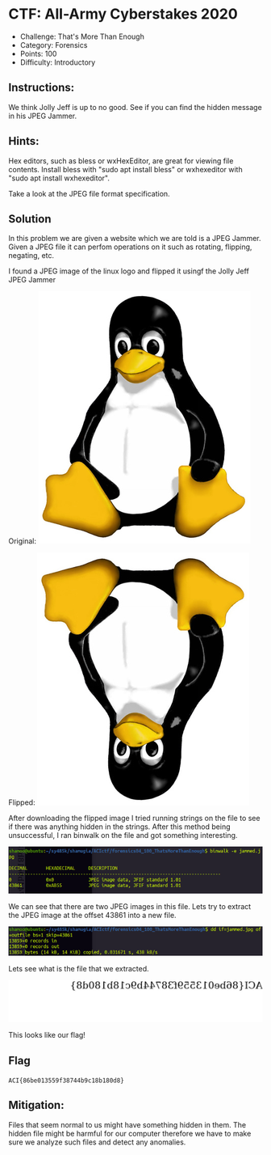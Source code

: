# CTF: All-Army Cyberstakes 2020

- Challenge: That's More Than Enough    
- Category: Forensics    	
- Points: 100   
- Difficulty: Introductory    

## Instructions:

We think Jolly Jeff is up to no good. See if you can find the hidden message in his JPEG Jammer.

## Hints:

Hex editors, such as bless or wxHexEditor, are great for viewing file contents. Install bless with "sudo apt install bless" or wxhexeditor with "sudo apt install wxhexeditor".

Take a look at the JPEG file format specification.

## Solution

In this problem we are given a website which we are told is a JPEG Jammer. Given a JPEG file it can perfom operations on it such as rotating, flipping, negating, etc. 

I found a JPEG image of the linux logo and flipped it usingf the Jolly Jeff JPEG Jammer

Original:
![logo](Linux_logo.jpg)

Flipped:
![flipped](jammed.jpg)

After downloading the flipped image I tried running strings on the file to see if there was anything hidden in the strings. After this method being unsuccessful, I ran binwalk on the file and got something interesting.

![binwalk](binwalk.png)

We can see that there are two JPEG images in this file. Lets try to extract the JPEG image at the offset 43861 into a new file.

![dd](dd.png)

Lets see what is the file that we extracted.

![outfile](outfile.png)

This looks like our flag!

## Flag

`ACI{86be013559f38744b9c18b180d8}`

## Mitigation:

Files that seem normal to us might have something hidden in them. The hidden file might be harmful for our computer therefore we have to make sure we analyze such files and detect any anomalies.
